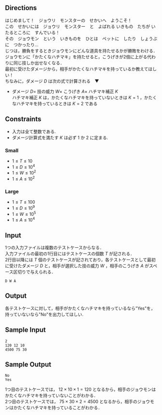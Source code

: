 ## Directions

はじめまして！　ジョウリ　モンスターの　せかいへ　ようこそ！  
この　せかいには　ジョウリ　モンスター　と　よばれる  いきもの　たちが いたるところに　すんでいる！  
その　ジョウモン　という　いきものを　ひとは　ペットに　したり　しょうぶに　つかったり…  
じつは，勝負をするときジョウモンにどんな道具を持たせるかが勝敗をわける．  
ジョウモンに「かたくなハチマキ」を持たせると，こうげきが2倍に上がる代わりに同じ技しか出せなくなる．  
最初に受けたダメージから，相手がかたくなハチマキを持っているか教えてほしい！  
ちなみに，ダメージ $D$ は次の式で計算される　▼  
- ダメージ $D =$ 技の威力 $W \times$ こうげき $A \times$ ハチマキ補正 $K$   
ハチマキ補正 $K$ は，かたくなハチマキを持っていないときは $K=1$ ，かたくなハチマキを持っているときは $K=2$ である

## Constraints
- 入力は全て整数である.  
- ダメージ計算式を満たす $K$ は必ず $1$ か $2$ に定まる.  
### Small
- $1 \leq T \leq 10$
- $1 \leq D \leq 10^4$
- $1 \leq W \leq 10^2$
- $1 \leq A \leq 10^2$
### Large
- $1 \leq T \leq 100$
- $1 \leq D \leq 10^9$
- $1 \leq W \leq 10^5$
- $1 \leq A \leq 10^4$

## Input
1つの入力ファイルは複数のテストケースからなる．  
入力ファイルの最初の1行目にはテストケースの個数 $T$ が記される．  
2行目以降には $T$ 個のテストケースが記されており，各テストケースとして最初に受けたダメージ $D$ と，相手が選択した技の威力 $W$ ，相手のこうげき $A$ がスペース区切りで与えられる．  
```
D W A
```

## Output

各テストケースに対して，相手がかたくなハチマキを持っているなら"Yes"を，持っていないなら"No"を出力してほしい.

## Sample Input
```
2
120 12 10
4500 75 30
```
## Sample Output
```
No
Yes
```

1つ目のテストケースでは， $12 \times 10 \times 1 = 120$ となるから，相手のジョウモンはかたくなハチマキを持っていないことがわかる．  
2つ目のテストケースでは， $75 \times 30 \times 2 = 4500$ となるから，相手のジョウモンはかたくなハチマキを持っていることがわかる．  
